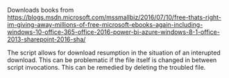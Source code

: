 Downloads books from https://blogs.msdn.microsoft.com/mssmallbiz/2016/07/10/free-thats-right-im-giving-away-millions-of-free-microsoft-ebooks-again-including-windows-10-office-365-office-2016-power-bi-azure-windows-8-1-office-2013-sharepoint-2016-sha/

The script allows for download resumption in the situation of an interupted download. This can be problematic if the file itself is changed in between script invocations. This can be remedied by deleting the troubled file.